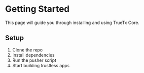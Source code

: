 # Getting Started

This page will guide you through installing and using TrueTx Core.

## Setup

1. Clone the repo
2. Install dependencies
3. Run the pusher script
4. Start building trustless apps
